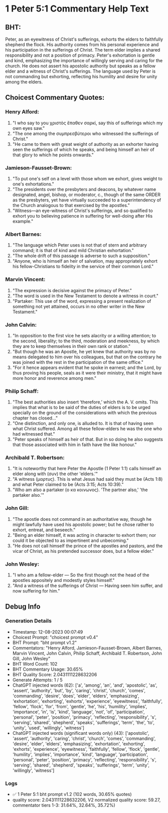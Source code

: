# 1 Peter 5:1 Commentary Help Text

## BHT:
Peter, as an eyewitness of Christ's sufferings, exhorts the elders to faithfully shepherd the flock. His authority comes from his personal experience and his participation in the sufferings of Christ. The term elder implies a shared responsibility and not a position of primacy. Peter's exhortation is gentle and kind, emphasizing the importance of willingly serving and caring for the church. He does not assert his apostolic authority but speaks as a fellow elder and a witness of Christ's sufferings. The language used by Peter is not commanding but exhorting, reflecting his humility and desire for unity among the elders.

## Choicest Commentary Quotes:
### Henry Alford:
1. "I who say to you χριστὸς ἔπαθεν σαρκί, say this of sufferings which my own eyes saw." 
2. "The one among the συμπρεσβύτεροι who witnessed the sufferings of Christ."
3. "He came to them with great weight of authority as an exhorter having seen the sufferings of which he speaks, and being himself an heir of that glory to which he points onwards."

### Jamieson-Fausset-Brown:
1. "To put one's self on a level with those whom we exhort, gives weight to one's exhortations." 
2. "The presidents over the presbyters and deacons, by whatever name designated, angel, bishop, or moderator, c., though of the same ORDER as the presbyters, yet have virtually succeeded to a superintendency of the Church analogous to that exercised by the apostles."
3. "Witness—an eye-witness of Christ's sufferings, and so qualified to exhort you to believing patience in suffering for well-doing after His example."

### Albert Barnes:
1. "The language which Peter uses is not that of stern and arbitrary command; it is that of kind and mild Christian exhortation." 
2. "The whole drift of this passage is adverse to such a supposition." 
3. "Anyone, who is himself an heir of salvation, may appropriately exhort his fellow-Christians to fidelity in the service of their common Lord."

### Marvin Vincent:
1. "The expression is decisive against the primacy of Peter." 
2. "The word is used in the New Testament to denote a witness in court."
3. "Partaker: This use of the word, expressing a present realization of something not yet attained, occurs in no other writer in the New Testament."

### John Calvin:
1. "In opposition to the first vice he sets alacrity or a willing attention; to the second, liberality; to the third, moderation and meekness, by which they are to keep themselves in their own rank or station." 
2. "But though he was an Apostle, he yet knew that authority was by no means delegated to him over his colleagues, but that on the contrary he was joined with the rest in the participation of the same office." 
3. "For it hence appears evident that he spoke in earnest; and the Lord, by thus proving his people, seals as it were their ministry, that it might have more honor and reverence among men."

### Philip Schaff:
1. "The best authorities also insert ‘therefore,’ which the A. V. omits. This implies that what is to be said of the duties of elders is to be urged specially on the ground of the considerations with which the previous chapter has closed..."
2. "One distinction, and only one, is alluded to. It is that of having seen what Christ suffered. Among all these fellow-elders he was the one who had witnessed that."
3. "Peter speaks of himself as heir of that. But in so doing he also suggests that those associated with him in faith have the like honour."

### Archibald T. Robertson:
1. "It is noteworthy that here Peter the Apostle (1 Peter 1:1) calls himself an elder along with (συν) the other 'elders.'"
2. "A witness (μαρτυς). This is what Jesus had said they must be (Acts 1:8) and what Peter claimed to be (Acts 3:15; Acts 10:39)."
3. "Who am also a partaker (ο κα κοινωνος). 'The partner also,' 'the partaker also.'"

### John Gill:
1. "The apostle does not command in an authoritative way, though he might lawfully have used his apostolic power; but he chose rather to exhort, entreat, and beseech."
2. "Being an elder himself, it was acting in character to exhort them; nor could it be objected to as impertinent and unbecoming."
3. "He does not call himself the prince of the apostles and pastors, and the vicar of Christ, as his pretended successor does, but a fellow elder."

### John Wesley:
1. "I who am a fellow-elder — So the first though not the head of the apostles appositely and modestly styles himself."
2. "And a witness of the sufferings of Christ — Having seen him suffer, and now suffering for him."


## Debug Info
### Generation Details
- Timestamp: 12-08-2023 00:07:49
- Choicest Prompt: "choicest prompt v0.4"
- BHT Prompt: "bht prompt v1.2"
- Commentators: "Henry Alford, Jamieson-Fausset-Brown, Albert Barnes, Marvin Vincent, John Calvin, Philip Schaff, Archibald T. Robertson, John Gill, John Wesley"
- BHT Word Count: 102
- BHT Commentary Usage: 30.65%
- BHT Quality Score: 2.0431111228632206
- Generate Attempts: 1 / 5
- ChatGPT injected words (62):
	['a', 'among', 'an', 'and', 'apostolic', 'as', 'assert', 'authority', 'but', 'by', 'caring', 'christ', 'church', 'comes', 'commanding', 'desire', 'does', 'elder', 'elders', 'emphasizing', 'exhortation', 'exhorting', 'exhorts', 'experience', 'eyewitness', 'faithfully', 'fellow', 'flock', 'for', 'from', 'gentle', 'he', 'his', 'humility', 'implies', 'importance', 'in', 'is', 'kind', 'language', 'not', 'of', 'participation', 'personal', 'peter', 'position', 'primacy', 'reflecting', 'responsibility', 's', 'serving', 'shared', 'shepherd', 'speaks', 'sufferings', 'term', 'the', 'to', 'unity', 'used', 'willingly', 'witness']
- ChatGPT injected words (significant words only) (43):
	['apostolic', 'assert', 'authority', 'caring', 'christ', 'church', 'comes', 'commanding', 'desire', 'elder', 'elders', 'emphasizing', 'exhortation', 'exhorting', 'exhorts', 'experience', 'eyewitness', 'faithfully', 'fellow', 'flock', 'gentle', 'humility', 'implies', 'importance', 'kind', 'language', 'participation', 'personal', 'peter', 'position', 'primacy', 'reflecting', 'responsibility', 's', 'serving', 'shared', 'shepherd', 'speaks', 'sufferings', 'term', 'unity', 'willingly', 'witness']

### Logs
- ✅ 1 Peter 5:1 bht prompt v1.2 (102 words, 30.65% quotes)
- quality score: 2.0431111228632206, V2 normalized quality score: 59.27, commentator tiers 1-3: 31.64%, 32.64%, 35.72%)